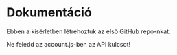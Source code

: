 # Dokumentáció

Ebben a kisérletben létrehoztuk az első GitHub repo-nkat.

Ne feledd az account.js-ben az API kulcsot!
